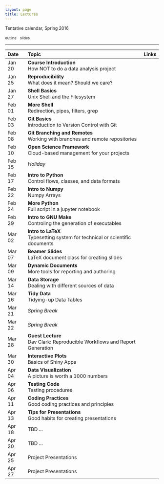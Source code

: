 ```yaml
---
layout: page
title: Lectures
---
```


Tentative calendar, Spring 2016

<small><i class="fa fa-folder"></i> outline</small> &nbsp;
<small><i class="fa fa-picture-o"></i> slides</small>

<hr>

<table>
  <thead>
    <tr>
      <th align="left">Date</th>
      <th align="left">Topic</th>
      <th align="left">Links</th>
    </tr>
  </thead>
  <tbody>
    <tr>
      <td>Jan 20</td>
      <td><b>Course Introduction</b><br>
        How NOT to do a data analysis project</td>
      <td>
        <a href="01-introduction"><i class="fa fa-folder"></i></a>
        &nbsp;
        <a href="https://docs.google.com/presentation/d/1kG3nnlPuL8D78knTKT33XmWL47zDigILmZqCAnjUSgQ/pub?start=false&loop=false&delayms=3000" target="_blank"><i class="fa fa-picture-o"></i></a>
      </td>
    </tr>
    <tr>
      <td>Jan 25</td>
      <td><b>Reproducibility</b><br>
        What does it mean? Should we care?</td>
      <td>
        <a href="02-reproducibility"><i class="fa fa-folder"></i></a>
        &nbsp;
        <a href="https://docs.google.com/presentation/d/1MY-XluG_7gTa32m7nDxMl_V0XRUw1_yhohnAXXW2ziE/pub?start=false&loop=false&delayms=3000" target="_blank"><i class="fa fa-picture-o"></i></a>
      </td>
    </tr>
    <tr>
      <td>Jan 27</td>
      <td><b>Shell Basics</b><br>
        Unix Shell and the Filesystem</td>
      <td>
        <a href="03-shell-basics"><i class="fa fa-folder"></i></a>
        &nbsp;
        <a href="https://docs.google.com/presentation/d/1QKFuvlVwJdQ2cUCOLS6Bx0ADxx80gyTrU0GL7PzKZV8/pub?start=false&loop=false&delayms=3000" target="_blank"><i class="fa fa-picture-o"></i></a>
        &nbsp;
      </td>
    </tr>
    <tr>
      <td>Feb 01</td>
      <td><b>More Shell</b><br>
        Redirection, pipes, filters, grep</td>
      <td>
        <a href="04-more-shell"><i class="fa fa-folder"></i></a>
        &nbsp;
        <a href="https://docs.google.com/presentation/d/171UrtqnNtSMjVfRdfheLAmgogQQXMbIZjc2HaSO_oWg/pub?start=false&loop=false&delayms=3000" target="_blank"><i class="fa fa-picture-o"></i></a>
        &nbsp;
      </td>
    </tr>
    <tr>
      <td>Feb 03</td>
      <td><b>Git Basics</b><br>
        Introduction to Version Control with Git</td>
      <td>
        <a href="05-git-basics"><i class="fa fa-folder"></i></a>
        &nbsp;
        <a href="https://docs.google.com/presentation/d/1qJ4LhB2WQzDqVdWLvFF69wsQRbbPJeY2PxldZPn9PAU/pub?start=false&loop=false&delayms=3000" target="_blank"><i class="fa fa-picture-o"></i></a>
        &nbsp;
      </td>
    </tr>
    <tr>
      <td>Feb 08</td>
      <td><b>Git Branching and Remotes</b><br>
        Working with branches and remote repositories</td>
      <td>
        <a href="06-git-branching"><i class="fa fa-folder"></i></a>
        &nbsp;
        <a href="https://docs.google.com/presentation/d/10bODT4eUDe-pGhEUSNozRpxVkrC4GsKSHZpbsRJx7y0/pub?start=false&loop=false&delayms=3000" target="_blank"><i class="fa fa-picture-o"></i></a>
      </td>
    </tr>
    <tr>
      <td>Feb 10</td>
      <td><b>Open Science Framework</b><br>
        Cloud-based management for your projects</td>
      <td>
        <a href="07-osf"><i class="fa fa-folder"></i></a>
        &nbsp;
        <a href="https://www.youtube.com/watch?v=NqC2uagJZpw" target="_blank"><i class="fa fa-youtube-play"></i></a>
        &nbsp;
     </td>
    </tr>
    <tr>
      <td>Feb 15</td>
      <td><em>Holiday</em></td>
      <td>
      </td>
    </tr>
    <tr>
      <td>Feb 17</td>
      <td><b>Intro to Python</b><br>
        Control flows, classes, and data formats</td>
      <td>
        <a href="08-python-basics"><i class="fa fa-folder"></i></a>
      </td>
    </tr>
    <tr>
      <td>Feb 22</td>
      <td><b>Intro to Numpy</b><br>
        Numpy Arrays</td>
      <td>
        <i class="fa fa-folder"></i>
        &nbsp;
        <i class="fa fa-picture-o"></i>
        &nbsp;
      </td>
    </tr>
    <tr>
      <td>Feb 24</td>
      <td><b>More Python</b><br>
        Full script in a jupyter notebook</td>
      <td>
        <i class="fa fa-folder"></i>
        &nbsp;
        <i class="fa fa-picture-o"></i>
        &nbsp;
      </td>
    </tr>
    <tr>
      <td>Feb 29</td>
      <td><b>Intro to GNU Make</b><br>
        Controling the generation of executables</td>
      <td>
        <a href="10-makefile-basics"><i class="fa fa-folder"></i></a>
        &nbsp;
        <a href="https://www.youtube.com/watch?v=Lyp36ku7D0A" target="_blank"><i class="fa fa-youtube-play"></i></a>
        &nbsp;
      </td>
    </tr>
    <tr>
      <td>Mar 02</td>
      <td><b>Intro to LaTeX</b><br>
        Typesetting system for technical or scientific documents</td>
      <td>
        <a href="11-latex-intro"><i class="fa fa-folder"></i></a>
        &nbsp;
        <i class="fa fa-picture-o"></i>
        &nbsp;
      </td>
    </tr>
    <tr>
      <td>Mar 07</td>
      <td><b>Beamer Slides</b><br>
        LaTeX document class for creating slides</td>
      <td>
        <a href="12-beamer-slides"><i class="fa fa-folder"></i></a>
        &nbsp;
        <i class="fa fa-picture-o"></i>
        &nbsp;
      </td>
    </tr>
    <tr>
      <td>Mar 09</td>
      <td><b>Dynamic Documents</b><br>
        More tools for reporting and authoring</td>
      <td>
        <a href="13-dynamic-documents"><i class="fa fa-folder"></i></a>
        &nbsp;
        <a href="https://github.com/gastonstat/forest_fires" target="_blank"><i class="fa fa-github"></i></a>
        &nbsp;
      </td>
    </tr>
    <tr>
      <td>Mar 14</td>
      <td><b>Data Storage</b><br>
        Dealing with different sources of data</td>
      <td>
        <i class="fa fa-folder"></i>
        &nbsp;
        <i class="fa fa-picture-o"></i>
        &nbsp;
      </td>
    </tr>
    <tr>
      <td>Mar 16</td>
      <td><b>Tidy Data</b><br>
        Tidying-up Data Tables</td>
      <td>
        <a href="14-tidy-data"><i class="fa fa-folder"></i></a>
        &nbsp;
        <a href="https://vimeo.com/33727555" target="_blank"><i class="fa fa-youtube-play"></i></a>
        &nbsp;
      </td>
    </tr>
    <tr>
      <td>Mar 21</td>
      <td><em>Spring Break</em></td>
      <td>
      </td>
    </tr>
    <tr>
      <td>Mar 22</td>
      <td><em>Spring Break</em></td>
      <td>
      </td>
    </tr>
    <tr>
      <td>Mar 28</td>
      <td><b>Guest Lecture</b><br>
        Dav Clark: Reproducible Workflows and Report Generation</td>
      <td>
        <a href="https://github.com/glass-bead-labs/taichi-adhd-public" target="_blank"><i class="fa fa-folder"></i></a>
        &nbsp;
      </td>
    </tr>
    <tr>
      <td>Mar 30</td>
      <td><b>Interactive Plots</b><br>
        Basics of Shiny Apps</td>
      <td>
        <i class="fa fa-folder"></i>
        &nbsp;
        <a href="https://github.com/gastonstat/stat259/tree/gh-pages/tutorials/shinyapp" target="_blank"><i class="fa fa-github"></i></a>
        &nbsp;
     </td>
    </tr>
    <tr>
      <td>Apr 04</td>
      <td><b>Data Visualization</b><br>
        A picture is worth a 1000 numbers</td>
      <td>
        <i class="fa fa-folder"></i>
        &nbsp;
        <i class="fa fa-picture-o"></i>
        &nbsp;
      </td>
    </tr>
    <tr>
      <td>Apr 06</td>
      <td><b>Testing Code</b><br>
        Testing procedures</td>
      <td>
        <i class="fa fa-folder"></i>
        &nbsp;
        <i class="fa fa-picture-o"></i>
        &nbsp;
      </td>
    </tr>
    <tr>
      <td>Apr 11</td>
      <td><b>Coding Practices</b><br>
        Good coding practices and principles</td>
      <td>
        <i class="fa fa-folder"></i>
        &nbsp;
        <i class="fa fa-picture-o"></i>
        &nbsp;
      </td>
    </tr>
    <tr>
      <td>Apr 13</td>
      <td><b>Tips for Presentations</b><br>
        Good habits for creating presentations</td>
      <td>
        <i class="fa fa-folder"></i>
        &nbsp;
        <i class="fa fa-picture-o"></i>
        &nbsp;
     </td>
    </tr>
    <tr>
      <td>Apr 18</td>
      <td>TBD ...</td>
      <td>
      </td>
    </tr>
    <tr>
      <td>Apr 20</td>
      <td>TBD ...</td>
      <td>
      </td>
    </tr>
    <tr>
      <td>Apr 25</td>
      <td>Project Presentations</td>
      <td></td>
    </tr>
    <tr>
      <td>Apr 27</td>
      <td>Project Presentations</td>
      <td></td>
    </tr>
  </tbody>
</table>

